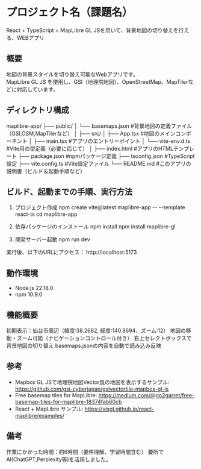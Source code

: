 # プロジェクト名（課題名）
React + TypeScript + MapLibre GL JSを用いて、背景地図の切り替えを行える、WEBアプリ

## 概要
地図の背景スタイルを切り替え可能なWebアプリです。  
MapLibre GL JS を使用し、GSI（地理院地図）、OpenStreetMap、MapTilerなどに対応しています。

## ディレクトリ構成
maplibre-app/
├── public/
│   └── basemaps.json         #背景地図の定義ファイル（GSI,OSM,MapTilerなど）
│
├── src/
│   ├── App.tsx               #地図のメインコンポーネント
│   ├── main.tsx              #アプリのエントリーポイント
│   └── vite-env.d.ts         #Vite用の型定義（必要に応じて）
│
├── index.html                #アプリのHTMLテンプレート
├── package.json              #npmパッケージ定義
├── tsconfig.json             #TypeScript設定
├── vite.config.ts            #Vite設定ファイル
└── README.md                 #このアプリの説明書（ビルド＆起動手順など）

## ビルド、起動までの手順、実行方法

1. プロジェクト作成
npm create vite@latest maplibre-app -- --template react-ts
cd maplibre-app

2. 依存パッケージのインストール
npm install
npm install maplibre-gl

3. 開発サーバー起動
npm run dev

実行後、以下のURLにアクセス：
http://localhost:5173


## 動作環境
- Node.js 22.18.0
- npm 10.9.0

## 機能概要
初期表示：仙台市周辺（緯度:38.2682, 経度:140.8694、ズーム:12）
地図の移動・ズーム可能（ナビゲーションコントロール付き）
右上セレクトボックスで背景地図の切り替え
basemaps.jsonの内容を自動で読み込み反映

## 参考
- Mapbox GL JSで地理院地図Vector風の地図を表示するサンプル: https://github.com/gsi-cyberjapan/gsivectortile-mapbox-gl-js
- Free basemap tiles for MapLibre: https://medium.com/@go2garret/free-basemap-tiles-for-maplibre-18374fab60cb
- React + MapLibre サンプル: https://visgl.github.io/react-maplibre/examples/

## 備考
作業にかかった時間：約6時間（要件理解、学習時間含む）
要所でAI(ChatGPT,Perplexity等)を活用しました。